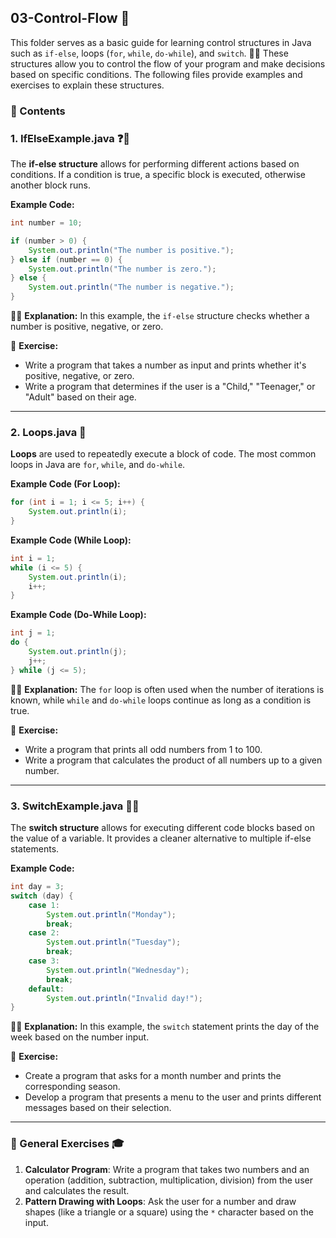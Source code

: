 ## 03-Control-Flow 🚦

This folder serves as a basic guide for learning control structures in Java such as `if-else`, loops (`for`, `while`, `do-while`), and `switch`. 👨‍💻 These structures allow you to control the flow of your program and make decisions based on specific conditions. The following files provide examples and exercises to explain these structures.

### 📝 Contents

### 1. IfElseExample.java ❓🔀

The **if-else structure** allows for performing different actions based on conditions. If a condition is true, a specific block is executed, otherwise another block runs.

**Example Code:**
```java
int number = 10;

if (number > 0) {
    System.out.println("The number is positive.");
} else if (number == 0) {
    System.out.println("The number is zero.");
} else {
    System.out.println("The number is negative.");
}
```

🧑‍🏫 **Explanation:** In this example, the `if-else` structure checks whether a number is positive, negative, or zero.

🎯 **Exercise:**
- Write a program that takes a number as input and prints whether it's positive, negative, or zero.
- Write a program that determines if the user is a "Child," "Teenager," or "Adult" based on their age.

---

### 2. Loops.java 🔄

**Loops** are used to repeatedly execute a block of code. The most common loops in Java are `for`, `while`, and `do-while`.

**Example Code (For Loop):**
```java
for (int i = 1; i <= 5; i++) {
    System.out.println(i);
}
```

**Example Code (While Loop):**
```java
int i = 1;
while (i <= 5) {
    System.out.println(i);
    i++;
}
```

**Example Code (Do-While Loop):**
```java
int j = 1;
do {
    System.out.println(j);
    j++;
} while (j <= 5);
```

🧑‍🏫 **Explanation:** The `for` loop is often used when the number of iterations is known, while `while` and `do-while` loops continue as long as a condition is true.

🎯 **Exercise:**
- Write a program that prints all odd numbers from 1 to 100.
- Write a program that calculates the product of all numbers up to a given number.

---

### 3. SwitchExample.java 🔀💡

The **switch structure** allows for executing different code blocks based on the value of a variable. It provides a cleaner alternative to multiple if-else statements.

**Example Code:**
```java
int day = 3;
switch (day) {
    case 1:
        System.out.println("Monday");
        break;
    case 2:
        System.out.println("Tuesday");
        break;
    case 3:
        System.out.println("Wednesday");
        break;
    default:
        System.out.println("Invalid day!");
}
```

🧑‍🏫 **Explanation:** In this example, the `switch` statement prints the day of the week based on the number input.

🎯 **Exercise:**
- Create a program that asks for a month number and prints the corresponding season.
- Develop a program that presents a menu to the user and prints different messages based on their selection.

---

### 🌟 General Exercises 🎓
1. **Calculator Program**: Write a program that takes two numbers and an operation (addition, subtraction, multiplication, division) from the user and calculates the result.
2. **Pattern Drawing with Loops**: Ask the user for a number and draw shapes (like a triangle or a square) using the `*` character based on the input.

